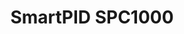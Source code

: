 ---
layout: pid
title: SmartPID SPC1000
owner: SmartPID
license: GPL V3
site: http://www.smartpid.com/
source: https://github.com/arzaman/smartPID
---